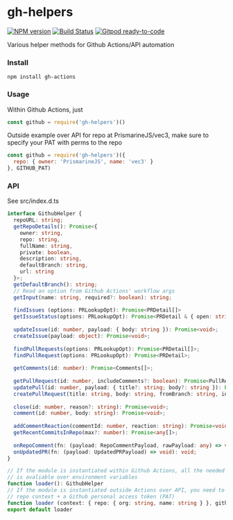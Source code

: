 # gh-helpers
[![NPM version](https://img.shields.io/npm/v/gh-helpers.svg)](http://npmjs.com/package/gh-helpers)
[![Build Status](https://github.com/extremeheat/gh-helpers/actions/workflows/ci.yml/badge.svg)](https://github.com/extremeheat/gh-helpers/actions/workflows/)
[![Gitpod ready-to-code](https://img.shields.io/badge/Gitpod-ready--to--code-blue?logo=gitpod)](https://gitpod.io/#https://github.com/extremeheat/gh-helpers)

Various helper methods for Github Actions/API automation

### Install
```
npm install gh-actions
```

### Usage
Within Github Actions, just
```js
const github = require('gh-helpers')()
```
Outside example over API for repo at PrismarineJS/vec3, make sure to specify your PAT with perms to the repo
```js
const github = require('gh-helpers')({
  repo: { owner: 'PrismarineJS', name: 'vec3' }
}, GITHUB_PAT)
```

### API

See src/index.d.ts

```ts
interface GithubHelper {
  repoURL: string;
  getRepoDetails(): Promise<{
    owner: string,
    repo: string,
    fullName: string,
    private: boolean,
    description: string,
    defaultBranch: string,
    url: string
  }>;
  getDefaultBranch(): string;
  // Read an option from Github Actions' workflow args
  getInput(name: string, required?: boolean): string;
    
  findIssues (options: PRLookupOpt): Promise<PRDetail[]>
  getIssueStatus(options: PRLookupOpt): Promise<PRDetail & { open: string, closed: string, id: number }>;
  
  updateIssue(id: number, payload: { body: string }): Promise<void>;
  createIssue(payload: object): Promise<void>;
  
  findPullRequests(options: PRLookupOpt): Promise<PRDetail[]>;
  findPullRequest(options: PRLookupOpt): Promise<PRDetail>;
  
  getComments(id: number): Promise<Comments[]>;
  
  getPullRequest(id: number, includeComments?: boolean): Promise<PullRequest>;
  updatePull(id: number, payload: { title?: string; body?: string }): Promise<void>;
  createPullRequest(title: string, body: string, fromBranch: string, intoBranch?: string): Promise<void>;
  
  close(id: number, reason?: string): Promise<void>;
  comment(id: number, body: string): Promise<void>;
  
  addCommentReaction(commentId: number, reaction: string): Promise<void>;
  getRecentCommitsInRepo(max?: number): Promise<any[]>;
  
  onRepoComment(fn: (payload: RepoCommentPayload, rawPayload: any) => void): void;
  onUpdatedPR(fn: (payload: UpdatedPRPayload) => void): void;
}

// If the module is instantiated within Github Actions, all the needed info
// is avaliable over environment variables
function loader(): GithubHelper
// If the module is instantiated outside Actions over API, you need to supply
// repo context + a Github personal access token (PAT)
function loader (context: { repo: { org: string, name: string } }, githubToken?: string): GithubHelper
export default loader
```